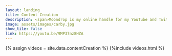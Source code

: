 ```yaml
---
layout: landing
title: Content Creation
description: <span>Moondrop is my online handle for my YouTube and Twitch pages where I create video game content from a variety of genres! I create short and long-form videos as well as stream.<br/><br \><a target=_blank href='https://www.youtube.com/@MoondropNini'>https://www.youtube.com/@MoondropNini</a><br \><a target=_blank href='https://www.twitch.tv/sega_moondrop'>https://www.twitch.tv/sega_moondrop</a><br \><a target=_blank href='https://www.youtube.com/@moondropsvodarchive8747'>https://www.youtube.com/@moondropsvodarchive8747</a></span>
image: assets/images/carby.jpg
show_tile: false
link: https://youtu.be/9MP37nz8HZA
---
```


{% assign videos = site.data.contentCreation %}
{%include videos.html %}